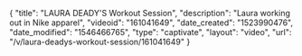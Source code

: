 {
    "title": "LAURA DEADY'S Workout Session",
    "description": "Laura working out in Nike apparel",
    "videoid": "161041649",
    "date_created": "1523990476",
    "date_modified": "1546466765",
    "type": "captivate",
    "layout": "video",
    "url": "\/v\/laura-deadys-workout-session\/161041649"
}